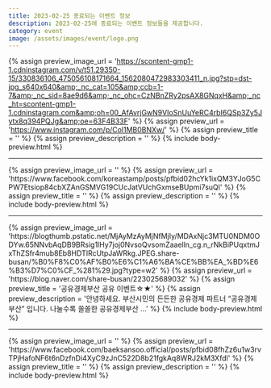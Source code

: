 ```yaml
---
title: 2023-02-25 종료되는 이벤트 정보
description: 2023-02-25에 종료되는 이벤트 정보들을 제공합니다.
category: event
image: /assets/images/event/logo.png
---
```

{% assign preview_image_url = 'https://scontent-gmp1-1.cdninstagram.com/v/t51.29350-15/330836106_475056108171664_1562080472983303411_n.jpg?stp=dst-jpg_s640x640&amp;_nc_cat=105&amp;ccb=1-7&amp;_nc_sid=8ae9d6&amp;_nc_ohc=CzNBnZRy2psAX8GNqxH&amp;_nc_ht=scontent-gmp1-1.cdninstagram.com&amp;oh=00_AfAvrjGwN9VIoSnUuYeRC4rbI6QSp3Zy5Jytx8q394PQJg&amp;oe=63F4B33F' %}
{% assign preview_url = 'https://www.instagram.com/p/Col1MB0BNXw/' %}
{% assign preview_title = '' %}
{% assign preview_description = '' %}
{% include body-preview.html %}
<hr>{% assign preview_image_url = '' %}
{% assign preview_url = 'https://www.facebook.com/koreastamp/posts/pfbid02hcYk1ixQM3YJoG5CPW7Etsiop84cbXZAnGSMVG19CUcJatVUchGxmseBUpmi7suQl' %}
{% assign preview_title = '' %}
{% assign preview_description = '' %}
{% include body-preview.html %}
<hr>{% assign preview_image_url = 'https://blogthumb.pstatic.net/MjAyMzAyMjNfMjIy/MDAxNjc3MTU0NDM0ODYw.65NNvbAqDB9BRsig1lHy7joj0NvsoQvsomZaaelln_cg.n_rNkBiPUqxtmJxThZSfr4mub8Eb8HDTIRcUtpJaWRkg.JPEG.share-busan/%B0%F8%C0%AF%B0%E6%C1%A6%BA%CE%BB%EA_%BD%E6%B3%D7%C0%CF_%281%29.jpg?type=w2' %}
{% assign preview_url = 'https://blog.naver.com/share-busan/223025689032' %}
{% assign preview_title = '공유경제부산 공유 이벤트☆★' %}
{% assign preview_description = '안녕하세요. 부산시민의 든든한 공유경제 파트너 &ldquo;공유경제부산&rdquo; 입니다. 나눌수록 쏠쏠한 공유경제부산 ...' %}
{% include body-preview.html %}
<hr>{% assign preview_image_url = '' %}
{% assign preview_url = 'https://www.facebook.com/baeksansoo.official/posts/pfbid08fhZz6u1w3rvTPjHafoNF6t6nDzfnDi4XyC9zJnC522D8b21fgkAq8WRJ2kM3Xfdl' %}
{% assign preview_title = '' %}
{% assign preview_description = '' %}
{% include body-preview.html %}